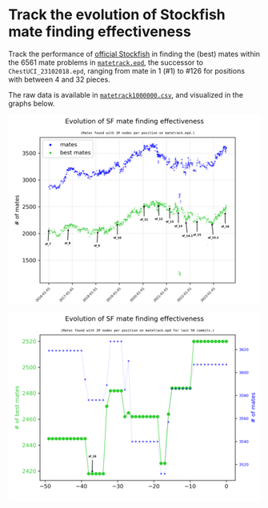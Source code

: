 #  Track the evolution of Stockfish mate finding effectiveness 

Track the performance of [official Stockfish](https://github.com/official-stockfish/Stockfish)
in finding the (best) mates within the 6561 mate problems in [`matetrack.epd`](matetrack.epd), the
successor to `ChestUCI_23102018.epd`, ranging from mate in 1 (#1) to #126 for 
positions with between 4 and 32 pieces.

The raw data is available in [`matetrack1000000.csv`](matetrack1000000.csv),
and visualized in the graphs below.

<p align="center">
  <img src="matetrack1000000all.png?raw=true">
</p>

<p align="center">
  <img src="matetrack1000000.png?raw=true">
</p>
